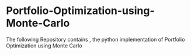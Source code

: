 # Portfolio-Optimization-using-Monte-Carlo
The following Repository contains , the python implementation of Portfolio Optimization using Monte Carlo

